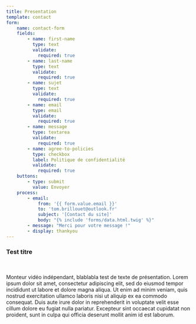 ```yaml
---
title: Presentation
template: contact
form:
    name: contact-form
    fields:
        - name: first-name
          type: text
          validate:
            required: true
        - name: last-name
          type: text
          validate:
            required: true
        - name: sujet
          type: text
          validate:
            required: true
        - name: email
          type: email
          validate:
            required: true
        - name: message
          type: textarea
          validate:
            required: true
        - name: agree-to-policies
          type: checkbox
          label: Politique de confidentialité
          validate:
            required: true
    buttons:
        - type: submit
          value: Envoyer
    process:
        - email:
            from: '{{ form.value.email }}'
            to: 'tom.brillouet@outlook.fr'
            subject: '[Contact du site]'
            body: "{% include 'forms/data.html.twig' %}"
        - message: "Merci pour votre message !"
        - display: thankyou
---
```


### Test titre
<br><br>
Monteur vidéo indépendant, blablabla test de texte de présentation. Lorem ipsum dolor sit amet, consectetur adipiscing elit, sed do eiusmod tempor incididunt ut labore et dolore magna aliqua. Ut enim ad minim veniam, quis nostrud exercitation ullamco laboris nisi ut aliquip ex ea commodo consequat. Duis aute irure dolor in reprehenderit in voluptate velit esse cillum dolore eu fugiat nulla pariatur. Excepteur sint occaecat cupidatat non proident, sunt in culpa qui officia deserunt mollit anim id est laborum.